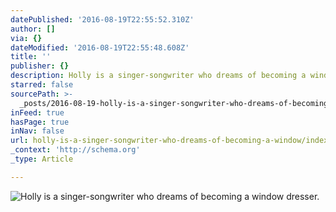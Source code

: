 ```yaml
---
datePublished: '2016-08-19T22:55:52.310Z'
author: []
via: {}
dateModified: '2016-08-19T22:55:48.608Z'
title: ''
publisher: {}
description: Holly is a singer-songwriter who dreams of becoming a window dresser.
starred: false
sourcePath: >-
  _posts/2016-08-19-holly-is-a-singer-songwriter-who-dreams-of-becoming-a-window.md
inFeed: true
hasPage: true
inNav: false
url: holly-is-a-singer-songwriter-who-dreams-of-becoming-a-window/index.html
_context: 'http://schema.org'
_type: Article

---
```

![Holly is a singer-songwriter who dreams of becoming a window dresser.](https://imgflo.herokuapp.com/graph/vahj1ThiexotieMo/02c946261f03f883d8ce80b8cb3dc2b3/croprotate.jpg?cropheight=858&cropwidth=1458&degrees=0&input=https%3A%2F%2Fthe-grid-user-content.s3-us-west-2.amazonaws.com%2F95d58c1b-41b7-4589-aaf1-4a540e2acfb8.jpg&x=74&y=19)